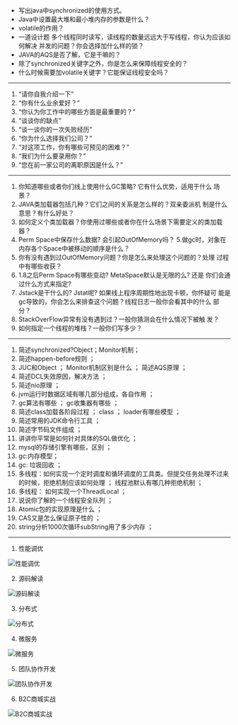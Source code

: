 + 写出java中synchronized的使用方式。
+ Java中设置最大堆和最小堆内存的参数是什么？
+ volatile的作用？
+ 一道设计题
多个线程同时读写，读线程的数量远远⼤于写线程，你认为应该如何解决 并发的问题？你会选择加什么样的锁？
+ JAVA的AQS是否了解，它是⼲嘛的？
+ 除了synchronized关键字之外，你是怎么来保障线程安全的？
+ 什么时候需要加volatile关键字？它能保证线程安全吗？

---


1. “请你自我介绍一下”
2. “你有什么业余爱好？”
3. “你认为你工作中的哪些方面是最重要的？”
4. “谈谈你的缺点”
5. “谈一谈你的一次失败经历”
6. “你为什么选择我们公司？”
7. “对这项工作，你有哪些可预见的困难？”
8. “我们为什么要录用你？”
9. “您在前一家公司的离职原因是什么？”

---

1. 你知道哪些或者你们线上使用什么GC策略? 它有什么优势，适用于什么 场景？
2. JAVA类加载器包括几种？它们之间的关系是怎么样的？双亲委派机 制是什么意思？有什么好处？
3. 如何定义个类加载器？你使用过哪些或者你在什么场景下需要定义的类加载器？
4. Perm Space中保存什么数据? 会引起OutOfMemory吗？ 5.做gc时，对象在内存各个Space中被移动的顺序是什么？
6. 你有没有遇到过OutOfMemory问题？你是怎么来处理这个问题的？处理 过程中有哪些收获？
7. 1.8之后Perm Space有哪些变动? MetaSpace默认是⽆限的么? 还是 你们会通过什么⽅式来指定?
8. Jstack是⼲什么的? Jstat呢? 如果线上程序周期性地出现卡顿，你怀疑可 能是gc导致的，你会怎么来排查这个问题？线程日志一般你会看其中的什么 部分？
9. StackOverFlow异常有没有遇到过？一般你猜测会在什么情况下被触 发？
10. 如何指定一个线程的堆栈？一般你们写多少？

---
1. 简述synchronized?Object；Monitor机制；
2. 简述happen-before规则 ；
3. JUC和Object ； Monitor机制区别是什么 ； 简述AQS原理 ；
4. 简述DCL失效原因，解决方法 ；
5. 简述nio原理 ；
6. jvm运行时数据区域有哪几部分组成，各自作用 ；
7. gc算法有哪些 ； gc收集器有哪些 ；
8. 简述class加载各阶段过程 ； class ； loader有哪些模型 ；
9. 简述常用的JDK命令行工具 ；
10. 简述字节码文件组成 ；
11. 讲讲你平常是如何针对具体的SQL做优化 ；
12. mysql的存储引擎有哪些，区别 ；
13. gc:内存模型；
14. gc: 垃圾回收 ；
15. 多线程：如何实现一个定时调度和循环调度的工具类。但提交任务处理不过来的时候，拒绝机制应该如何处理 ； 线程池默认有哪几种拒绝机制 ；
16. 多线程： 如何实现一个ThreadLocal ；
17. 说说你了解的一个线程安全队列 ；
18. Atomic包的实现原理是什么 ；
19. CAS又是怎么保证原子性的 ；
20. string分析1000次循环subString用了多少内存 ；

---
1. 性能调优  

![性能调优](./性能调优.jpg)

2. 源码解读  

![源码解读](./源码解读.jpg)

3. 分布式

![分布式](./分布式.jpg)

4. 微服务

![微服务](./微服务.jpg)

5. 团队协作开发

![团队协作开发](./团队协作开发.jpg)

6. B2C商城实战

![B2C商城实战](./B2C商城实战.jpg)